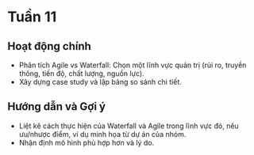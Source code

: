 # Tuần 11

## Hoạt động chính

-   Phân tích Agile vs Waterfall: Chọn một lĩnh vực quản trị (rủi ro, truyền thông, tiến độ, chất lượng, nguồn lực).
-   Xây dựng case study và lập bảng so sánh chi tiết.

## Hướng dẫn và Gợi ý

-   Liệt kê cách thực hiện của Waterfall và Agile trong lĩnh vực đó, nêu ưu/nhược điểm, ví dụ minh họa từ dự án của nhóm.
-   Nhận định mô hình phù hợp hơn và lý do.
